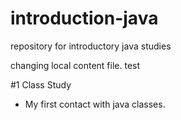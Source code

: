 # introduction-java
repository for introductory java studies

changing local content file.
test

#1 Class Study 
- My first contact with java classes.